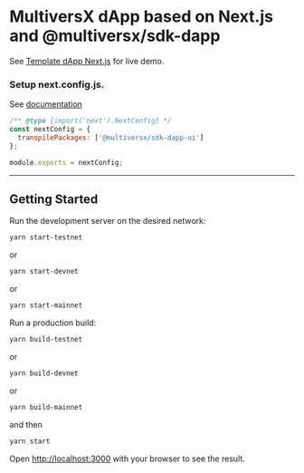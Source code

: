 # **MultiversX dApp based on Next.js and @multiversx/sdk-dapp**

See [Template dApp Next.js](https://mx-template-dapp-nextjs-tawny.vercel.app/) for live demo.

### Setup next.config.js.

See [documentation](https://nextjs.org/docs/pages/api-reference/next-config-js/transpilePackages)

```js
/** @type {import('next').NextConfig} */
const nextConfig = {
  transpilePackages: ['@multiversx/sdk-dapp-ui']
};

module.exports = nextConfig;
```

---

## Getting Started

Run the development server on the desired network:

```bash
yarn start-testnet
```

or

```bash
yarn start-devnet
```

or

```bash
yarn start-mainnet
```

Run a production build:

```bash
yarn build-testnet
```

or

```bash
yarn build-devnet
```

or

```bash
yarn build-mainnet
```

and then

```bash
yarn start
```

Open [http://localhost:3000](http://localhost:3000) with your browser to see the result.
